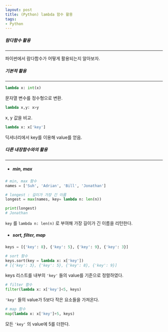 ```yaml
---
layout: post
title: (Python) lambda 함수 활용
tags:
- Python
---
```




##### 람다함수 활용

---

파이썬에서 람다함수가 어떻게 활용되는지 알아보자.



##### 기본적 활용

---

```python
lambda x: int(x)
```

문자열 변수를 정수형으로 변환.

```python
lambda x,y: x>y
```

x, y 값을 비교.

```python
lambda x: x['key']
```

딕셔너리에서 key를 이용해 value를 얻음.



##### 다른 내장함수와의 활용

---

* ##### min, max

```python
# min, max 함수
names = ['Suh', 'Adrian', 'Bill', 'Jonathan']

# longest : 길이가 가장 긴 이름
longest = max(names, key= lambda n: len(n))

print(longest)
# Jonathan
```

`key` 를 `lambda n: len(n)` 로 부여해 가장 길이가 긴 이름을 리턴한다.



* ##### sort, filter, map

```python
keys = [{'key': 8}, {'key': 5}, {'key': 9}, {'key': 3}]
```



```python
# sort 함수
keys.sort(key = lambda x: x['key'])
# [{'key': 3}, {'key': 5}, {'key': 8}, {'key': 9}]
```

keys 리스트를 내부의 `'key'` 들의 value를 기준으로 정렬하였다.



```python
# filter 함수
filter(lambda x: x['key']<5, keys)
```

`'key'` 들의 value가 5보다 작은 요소들을 가져온다.



```python
# map 함수
map(lambda x: x['key']+5, keys)
```

모든 `'key'` 의 value에 5를 더한다.